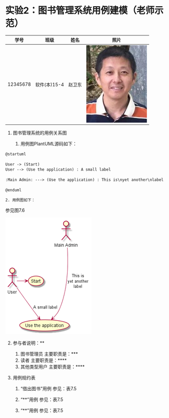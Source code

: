 # 实验2：图书管理系统用例建模（老师示范）
|学号|班级|姓名|照片|
|:-------:|:-------------: | :----------:|:---:|
|12345678|软件(本)15-4|赵卫东|![flow1](../myself.jpg)|

1. 图书管理系统的用例关系图

    1. 用例图PlantUML源码如下：

``` usecase
@startuml

User -> (Start)
User --> (Use the application) : A small label

:Main Admin: ---> (Use the application) : This is\nyet another\nlabel

@enduml
```
    2. 用例图如下：
参见图7.6

![usecase](usecase.png)

2. 参与者说明：**

    1. 图书管理员
主要职责是：***
    2. 读者
主要职责是：****
    3. 其他类型用户
主要职责是：****

3. 用例规约表

    1. “借出图书”用例
参见：表7.5

    2. “**”用例
参见：表7.5

    3. “**”用例
参见：表7.5